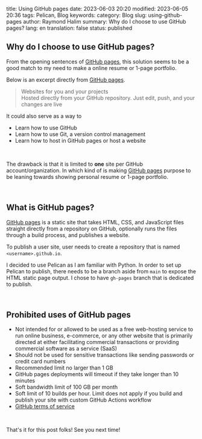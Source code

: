 title: Using GitHub pages 
date: 2023-06-03 20:20 
modified: 2023-06-05 20:36
tags: Pelican, Blog 
keywords:
category: Blog
slug: using-github-pages 
author: Raymond Halim
summary: Why do I choose to use GitHub pages?
lang: en 
translation: false 
status: published 

## Why do I choose to use GitHub pages?

From the opening sentences of [GitHub pages](https://pages.github.com/), this solution seems to be a good match to my need to make a online resume or 1-page portfolio.

Below is an excerpt directly from [GitHub pages](https://pages.github.com/).

> Websites for you and your projects <br/>
Hosted directly from your GitHub repository. Just edit, push, and your changes are live

It could also serve as a way to 

- Learn how to use GitHub
- Learn how to use Git, a version control management
- Learn how to host in GitHub pages or host a website 

<br/>

The drawback is that it is limited to **one** site per GitHub account/organization. In which kind of is making [GitHub pages](https://pages.github.com/) purpose to be leaning towards showing personal resume or 1-page portfolio. 

<br/>

## What is GitHub pages?

[GitHub pages](https://pages.github.com/) is a static site that takes HTML, CSS, and JavaScript files straight directly from a repository on GitHub, optionally runs the files through a build process, and publishes a website.

To publish a user site, user needs to create a repository that is named `<username>.github.io`. 

I decided to use Pelican as I am familiar with Python. In order to set up Pelican to publish, there needs to be a branch aside from `main` to expose the HTML static page output. I chose to have `gh-pages` branch that is dedicated to publish.

<br/>

## Prohibited uses of GitHub pages

- Not intended for or allowed to be used as a free web-hosting service to run online business, e-commerce, or any other website that is primarily directed at either facilitating commercial transactions or providing commercial software as a service (SaaS)
- Should not be used for sensitive transactions like sending passwords or credit card numbers
- Recommended limit no larger than 1 GB
- GitHub pages deployments will timeout if they take longer than 10 minutes 
- Soft bandwidth limit of 100 GB per month 
- Soft limit of 10 builds per hour. Limit does not apply if you build and publish your site with custom GitHub Actions workflow
- [GitHub terms of service](https://docs.github.com/en/site-policy/github-terms/github-terms-of-service)

<br/>

That's it for this post folks! See you next time!
